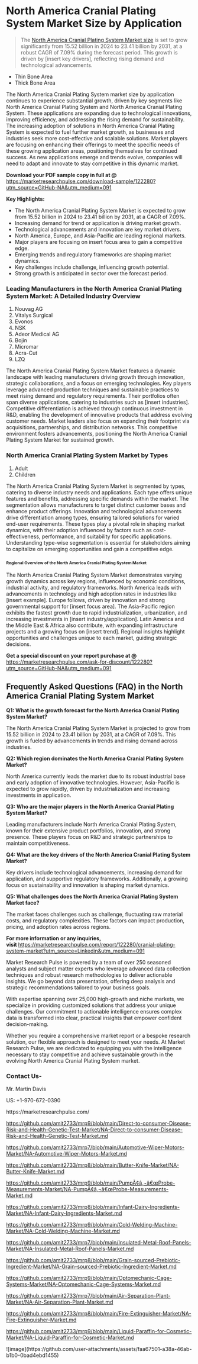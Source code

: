 <h1>North America Cranial Plating System Market&nbsp;Size by Application</h1><blockquote><p>The <a href="https://marketresearchpulse.com/download-sample/122280?utm_source=GitHub-NA&amp;utm_medium=091">North America Cranial Plating System Market size</a> is set to grow significantly from 15.52 billion in 2024 to 23.41 billion by 2031, at a robust CAGR of 7.09% during the forecast period. This growth is driven by [insert key drivers], reflecting rising demand and technological advancements.</p></blockquote><ul><li>Thin Bone Area<li> Thick Bone Area</li></ul><p>The North America Cranial Plating System market size by application continues to experience substantial growth, driven by key segments like North America Cranial Plating System and North America Cranial Plating System. These applications are expanding due to technological innovations, improving efficiency, and addressing the rising demand for sustainability. The increasing adoption of solutions in North America Cranial Plating System is expected to fuel further market growth, as businesses and industries seek more cost-effective and scalable solutions. Market players are focusing on enhancing their offerings to meet the specific needs of these growing application areas, positioning themselves for continued success. As new applications emerge and trends evolve, companies will need to adapt and innovate to stay competitive in this dynamic market.</p><p><strong>Download your PDF sample copy in full at @ </strong><a href="https://marketresearchpulse.com/download-sample/122280?utm_source=GitHub-NA&amp;utm_medium=091">https://marketresearchpulse.com/download-sample/122280?utm_source=GitHub-NA&amp;utm_medium=091</a></p><p><strong>Key Highlights: </strong></p><ul><li>The North America Cranial Plating System Market is expected to grow from 15.52 billion in 2024 to 23.41 billion by 2031, at a CAGR of 7.09%.</li><li>Increasing demand for trend or application is driving market growth.</li><li>Technological advancements and innovation are key market drivers.</li><li>North America, Europe, and Asia-Pacific are leading regional markets.</li><li>Major players are focusing on insert focus area to gain a competitive edge.</li><li>Emerging trends and regulatory frameworks are shaping market dynamics.</li><li>Key challenges include challenge, influencing growth potential.</li><li>Strong growth is anticipated in sector over the forecast period.</li></ul><h3>Leading Manufacturers in the North America Cranial Plating System Market: A Detailed Industry Overview</h3><ol><li>Nouvag AG</li><li>Vitalys Surgical</li><li>Evonos</li><li>NSK</li><li>Adeor Medical AG</li><li>Bojin</li><li>Micromar</li><li>Acra-Cut</li><li>LZQ</li></ol><div class="flex max-w-full flex-col flex-grow"><div class="min-h-8 text-message flex w-full flex-col items-end gap-2 whitespace-normal break-words [.text-message+&amp;]:mt-5" dir="auto" data-message-author-role="assistant" data-message-id="fd8432e4-4910-450d-b182-61b7bfb0a01f" data-message-model-slug="gpt-4o"><div class="flex w-full flex-col gap-1 empty:hidden first:pt-[3px]"><div class="markdown prose w-full break-words dark:prose-invert light"><p>The North America Cranial Plating System Market features a dynamic landscape with leading manufacturers driving growth through innovation, strategic collaborations, and a focus on emerging technologies. Key players leverage advanced production techniques and sustainable practices to meet rising demand and regulatory requirements. Their portfolios often span diverse applications, catering to industries such as [insert industries]. Competitive differentiation is achieved through continuous investment in R&amp;D, enabling the development of innovative products that address evolving customer needs. Market leaders also focus on expanding their footprint via acquisitions, partnerships, and distribution networks. This competitive environment fosters advancements, positioning the North America Cranial Plating System Market for sustained growth.</p></div></div></div></div><h3>North America Cranial Plating System Market by Types</h3><ol><li>Adult<li> Children</li></ol><div class="flex max-w-full flex-col flex-grow"><div class="min-h-8 text-message flex w-full flex-col items-end gap-2 whitespace-normal break-words [.text-message+&amp;]:mt-5" dir="auto" data-message-author-role="assistant" data-message-id="084470be-0bb7-4664-bddf-5156b4f41249" data-message-model-slug="gpt-4o-mini"><div class="flex w-full flex-col gap-1 empty:hidden first:pt-[3px]"><div class="markdown prose w-full break-words dark:prose-invert light"><p>The North America Cranial Plating System Market is segmented by types, catering to diverse industry needs and applications. Each type offers unique features and benefits, addressing specific demands within the market. The segmentation allows manufacturers to target distinct customer bases and enhance product offerings. Innovation and technological advancements drive differentiation among types, ensuring tailored solutions for varied end-user requirements. These types play a pivotal role in shaping market dynamics, with their adoption influenced by factors such as cost-effectiveness, performance, and suitability for specific applications. Understanding type-wise segmentation is essential for stakeholders aiming to capitalize on emerging opportunities and gain a competitive edge.</p></div></div></div></div><h3><span style="font-size: 11px;">Regional Overview of the North America Cranial Plating System Market</span></h3><div class="flex max-w-full flex-col flex-grow"><div class="min-h-8 text-message flex w-full flex-col items-end gap-2 whitespace-normal break-words [.text-message+&amp;]:mt-5" dir="auto" data-message-author-role="assistant" data-message-id="e9038762-ce64-4e30-91c9-9bd413514231" data-message-model-slug="gpt-4o-mini"><div class="flex w-full flex-col gap-1 empty:hidden first:pt-[3px]"><div class="markdown prose w-full break-words dark:prose-invert light"><p>The North America Cranial Plating System Market demonstrates varying growth dynamics across key regions, influenced by economic conditions, industrial activity, and regulatory frameworks. North America leads with advancements in technology and high adoption rates in industries like [insert example]. Europe follows, driven by innovation and strong governmental support for [insert focus area]. The Asia-Pacific region exhibits the fastest growth due to rapid industrialization, urbanization, and increasing investments in [insert industry/application]. Latin America and the Middle East &amp; Africa also contribute, with expanding infrastructure projects and a growing focus on [insert trend]. Regional insights highlight opportunities and challenges unique to each market, guiding strategic decisions.</p></div></div></div></div><p><strong>Get a special discount on your report purchase at @ </strong><a href="https://marketresearchpulse.com/ask-for-discount/122280?utm_source=GitHub-NA&amp;utm_medium=091">https://marketresearchpulse.com/ask-for-discount/122280?utm_source=GitHub-NA&amp;utm_medium=091</a></p><h2>Frequently Asked Questions (FAQ) in the North America Cranial Plating System Market</h2><p><strong>Q1: What is the growth forecast for the North America Cranial Plating System Market?</strong></p><p>The North America Cranial Plating System Market is projected to grow from 15.52 billion in 2024 to 23.41 billion by 2031, at a CAGR of 7.09%. This growth is fueled by advancements in trends and rising demand across industries.</p><p><strong>Q2: Which region dominates the North America Cranial Plating System Market?</strong></p><p>North America currently leads the market due to its robust industrial base and early adoption of innovative technologies. However, Asia-Pacific is expected to grow rapidly, driven by industrialization and increasing investments in application.</p><p><strong>Q3: Who are the major players in the North America Cranial Plating System Market?</strong></p><p>Leading manufacturers include North America Cranial Plating System, known for their extensive product portfolios, innovation, and strong presence. These players focus on R&amp;D and strategic partnerships to maintain competitiveness.</p><p><strong>Q4: What are the key drivers of the North America Cranial Plating System Market?</strong></p><p>Key drivers include technological advancements, increasing demand for application, and supportive regulatory frameworks. Additionally, a growing focus on sustainability and innovation is shaping market dynamics.</p><p><strong>Q5: What challenges does the North America Cranial Plating System Market face?</strong></p><p>The market faces challenges such as challenge, fluctuating raw material costs, and regulatory complexities. These factors can impact production, pricing, and adoption rates across regions.</p><p><strong>For more information or any inquiries, visit&nbsp;</strong><a href="https://marketresearchpulse.com/report/122280/cranial-plating-system-market?utm_source=Linkedin&utm_medium=091">https://marketresearchpulse.com/report/122280/cranial-plating-system-market?utm_source=Linkedin&utm_medium=091</a></p><p>Market Research Pulse is powered by a team of over 250 seasoned analysts and subject matter experts who leverage advanced data collection techniques and robust research methodologies to deliver actionable insights. We go beyond data presentation, offering deep analysis and strategic recommendations tailored to your business goals.</p><p>With expertise spanning over 25,000 high-growth and niche markets, we specialize in providing customized solutions that address your unique challenges. Our commitment to actionable intelligence ensures complex data is transformed into clear, practical insights that empower confident decision-making.</p><p>Whether you require a comprehensive market report or a bespoke research solution, our flexible approach is designed to meet your needs. At Market Research Pulse, we are dedicated to equipping you with the intelligence necessary to stay competitive and achieve sustainable growth in the evolving North America Cranial Plating System market.</p><h3><strong>Contact Us-</strong></h3><p>Mr. Martin Davis</p><p>US: +1-970-672-0390</p><p>https://marketresearchpulse.com/</p><p><a href="https://github.com/amit2733/mrp9/blob/main/Direct-to-consumer-Disease-Risk-and-Health-Genetic-Test-Market/NA-Direct-to-consumer-Disease-Risk-and-Health-Genetic-Test-Market.md">https://github.com/amit2733/mrp9/blob/main/Direct-to-consumer-Disease-Risk-and-Health-Genetic-Test-Market/NA-Direct-to-consumer-Disease-Risk-and-Health-Genetic-Test-Market.md</a></p><p><a href="https://github.com/amit2733/mrp7/blob/main/Automotive-Wiper-Motors-Market/NA-Automotive-Wiper-Motors-Market.md">https://github.com/amit2733/mrp7/blob/main/Automotive-Wiper-Motors-Market/NA-Automotive-Wiper-Motors-Market.md</a></p><p><a href="https://github.com/amit2733/mrp8/blob/main/Butter-Knife-Market/NA-Butter-Knife-Market.md">https://github.com/amit2733/mrp8/blob/main/Butter-Knife-Market/NA-Butter-Knife-Market.md</a></p><p><a href="https://github.com/amit2733/mrp9/blob/main/PumpÃ¢â‚¬â€œProbe-Measurements-Market/NA-PumpÃ¢â‚¬â€œProbe-Measurements-Market.md">https://github.com/amit2733/mrp9/blob/main/PumpÃ¢â‚¬â€œProbe-Measurements-Market/NA-PumpÃ¢â‚¬â€œProbe-Measurements-Market.md</a></p><p><a href="https://github.com/amit2733/mrp8/blob/main/Infant-Dairy-Ingredients-Market/NA-Infant-Dairy-Ingredients-Market.md">https://github.com/amit2733/mrp8/blob/main/Infant-Dairy-Ingredients-Market/NA-Infant-Dairy-Ingredients-Market.md</a></p><p><a href="https://github.com/amit2733/mrp9/blob/main/Cold-Welding-Machine-Market/NA-Cold-Welding-Machine-Market.md">https://github.com/amit2733/mrp9/blob/main/Cold-Welding-Machine-Market/NA-Cold-Welding-Machine-Market.md</a></p><p><a href="https://github.com/amit2733/mrp7/blob/main/Insulated-Metal-Roof-Panels-Market/NA-Insulated-Metal-Roof-Panels-Market.md">https://github.com/amit2733/mrp7/blob/main/Insulated-Metal-Roof-Panels-Market/NA-Insulated-Metal-Roof-Panels-Market.md</a></p><p><a href="https://github.com/amit2733/mrp8/blob/main/Grain-sourced-Prebiotic-Ingredient-Market/NA-Grain-sourced-Prebiotic-Ingredient-Market.md">https://github.com/amit2733/mrp8/blob/main/Grain-sourced-Prebiotic-Ingredient-Market/NA-Grain-sourced-Prebiotic-Ingredient-Market.md</a></p><p><a href="https://github.com/amit2733/mrp9/blob/main/Optomechanic-Cage-Systems-Market/NA-Optomechanic-Cage-Systems-Market.md">https://github.com/amit2733/mrp9/blob/main/Optomechanic-Cage-Systems-Market/NA-Optomechanic-Cage-Systems-Market.md</a></p><p><a href="https://github.com/amit2733/mrp7/blob/main/Air-Separation-Plant-Market/NA-Air-Separation-Plant-Market.md">https://github.com/amit2733/mrp7/blob/main/Air-Separation-Plant-Market/NA-Air-Separation-Plant-Market.md</a></p><p><a href="https://github.com/amit2733/mrp8/blob/main/Fire-Extinguisher-Market/NA-Fire-Extinguisher-Market.md">https://github.com/amit2733/mrp8/blob/main/Fire-Extinguisher-Market/NA-Fire-Extinguisher-Market.md</a></p><p><a href="https://github.com/amit2733/mrp9/blob/main/Liquid-Paraffin-for-Cosmetic-Market/NA-Liquid-Paraffin-for-Cosmetic-Market.md">https://github.com/amit2733/mrp9/blob/main/Liquid-Paraffin-for-Cosmetic-Market/NA-Liquid-Paraffin-for-Cosmetic-Market.md</a></p>
![image](https://github.com/user-attachments/assets/faa67501-a38a-46ab-b1b0-0bad4ebd1455)
